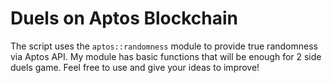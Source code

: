 # Duels on Aptos Blockchain

The script uses the `aptos::randomness` module to provide true randomness via Aptos API. My module has basic functions that will be enough for 2 side duels game. 
Feel free to use and give your ideas to improve!
